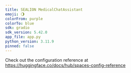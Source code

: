 ```yaml
---
title: SEALION MedicalChatAssistant
emoji: 🌖
colorFrom: purple
colorTo: blue
sdk: gradio
sdk_version: 5.42.0
app_file: app.py
python_version: 3.11.9
pinned: false
---
```


Check out the configuration reference at https://huggingface.co/docs/hub/spaces-config-reference
